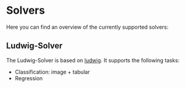 # Solvers

Here you can find an overview of the currently supported solvers:

## Ludwig-Solver
The Ludwig-Solver is based on [ludwig].
It supports the following tasks:

- Classification: image + tabular
- Regression


[ludwig]: (https://ludwig.ai/latest/).
